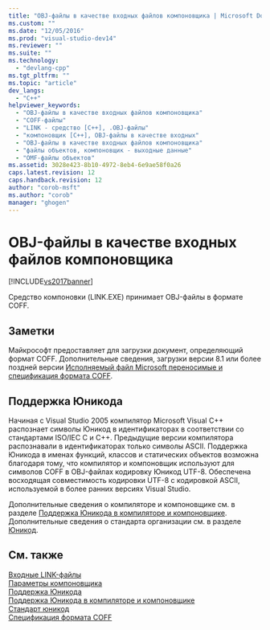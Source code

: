 ```yaml
---
title: "OBJ-файлы в качестве входных файлов компоновщика | Microsoft Docs"
ms.custom: ""
ms.date: "12/05/2016"
ms.prod: "visual-studio-dev14"
ms.reviewer: ""
ms.suite: ""
ms.technology: 
  - "devlang-cpp"
ms.tgt_pltfrm: ""
ms.topic: "article"
dev_langs: 
  - "C++"
helpviewer_keywords: 
  - "OBJ-файлы в качестве входных файлов компоновщика"
  - "COFF-файлы"
  - "LINK - средство [C++], .OBJ-файлы"
  - "компоновщик [C++], OBJ-файлы в качестве входных"
  - "OBJ-файлы в качестве входных файлов компоновщика"
  - "файлы объектов, компоновщик - выходные данные"
  - "OMF-файлы объектов"
ms.assetid: 3028e423-8b10-4972-8eb4-6e9ae58f0a26
caps.latest.revision: 12
caps.handback.revision: 12
author: "corob-msft"
ms.author: "corob"
manager: "ghogen"
---
```

# OBJ-файлы в качестве входных файлов компоновщика
[!INCLUDE[vs2017banner](../../assembler/inline/includes/vs2017banner.md)]

Средство компоновки \(LINK.EXE\) принимает OBJ\-файлы в формате COFF.  
  
## Заметки  
 Майкрософт предоставляет для загрузки документ, определяющий формат COFF.  Дополнительные сведения, загрузки версии 8.1 или более поздней версии [Исполняемый файл Microsoft переносимые и спецификация формата COFF](http://go.microsoft.com/fwlink/?LinkId=93292).  
  
## Поддержка Юникода  
 Начиная с Visual Studio 2005 компилятор Microsoft Visual C\+\+ распознает символы Юникод в идентификаторах в соответствии со стандартами ISO\/IEC C и С\+\+.  Предыдущие версии компилятора распознавали в идентификаторах только символы ASCII.  Поддержка Юникода в именах функций, классов и статических объектов возможна благодаря тому, что компилятор и компоновщик используют для символов COFF в OBJ\-файлах кодировку Юникод UTF\-8.  Обеспечена восходящая совместимость кодировки UTF\-8 с кодировкой ASCII, используемой в более ранних версиях Visual Studio.  
  
 Дополнительные сведения о компиляторе и компоновщике см. в разделе [Поддержка Юникода в компиляторе и компоновщике](../../build/reference/unicode-support-in-the-compiler-and-linker.md).  Дополнительные сведения о стандарта организации см. в разделе [Юникод](http://go.microsoft.com/fwlink/?LinkId=37123).  
  
## См. также  
 [Входные LINK\-файлы](../../build/reference/link-input-files.md)   
 [Параметры компоновщика](../../build/reference/linker-options.md)   
 [Поддержка Юникода](../../text/support-for-unicode.md)   
 [Поддержка Юникода в компиляторе и компоновщике](../../build/reference/unicode-support-in-the-compiler-and-linker.md)   
 [Стандарт юникод](http://go.microsoft.com/fwlink/?LinkId=37123)   
 [Спецификация формата COFF](http://go.microsoft.com/fwlink/?LinkId=93292)